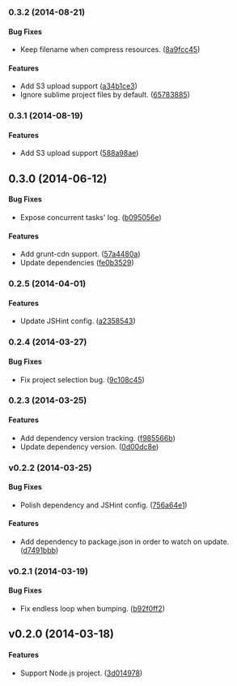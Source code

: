<a name="0.3.2"></a>
### 0.3.2 (2014-08-21)


#### Bug Fixes

* Keep filename when compress resources. ([8a9fcc45](http://github.com/wandoulabs/generator-wdj/commit/8a9fcc4509a6615da8f04235a9b0a014bb5e89e5))


#### Features

* Add S3 upload support ([a34b1ce3](http://github.com/wandoulabs/generator-wdj/commit/a34b1ce3597c139a00aeeb8044722f3f5aa22666))
* Ignore sublime project files by default. ([65783885](http://github.com/wandoulabs/generator-wdj/commit/657838852b3d69a373e6a5084a2aff5572ab5702))


<a name="0.3.1"></a>
### 0.3.1 (2014-08-19)


#### Features

* Add S3 upload support ([588a98ae](http://github.com/wandoulabs/generator-wdj/commit/588a98aee01261c24a3befe0b3cd4a756d4f8627))


<a name="0.3.0"></a>
## 0.3.0 (2014-06-12)


#### Bug Fixes

* Expose concurrent tasks' log. ([b095056e](http://github.com/ivanzhaowy/generator-wdj/commit/b095056e499d936f1b1a197dc26bd2ebed20f4e1))


#### Features

* Add grunt-cdn support. ([57a4480a](http://github.com/ivanzhaowy/generator-wdj/commit/57a4480af44be39f51844905272f5cb434b0f9fb))
* Update dependencies ([fe0b3529](http://github.com/ivanzhaowy/generator-wdj/commit/fe0b35295d7902cb6130c3a46aa52b56a4cc0372))


<a name="0.2.5"></a>
### 0.2.5 (2014-04-01)


#### Features

* Update JSHint config. ([a2358543](http://github.com/ivanzhaowy/generator-wdj/commit/a2358543b0b9faa5ef757f6c3a7041434b009cb9))


<a name="0.2.4"></a>
### 0.2.4 (2014-03-27)


#### Bug Fixes

* Fix project selection bug. ([9c108c45](http://github.com/ivanzhaowy/generator-wdj/commit/9c108c45b6a3e1e907db4e8a130750302c9cc773))


<a name="0.2.3"></a>
### 0.2.3 (2014-03-25)


#### Features

* Add dependency version tracking. ([f985566b](http://github.com/ivanzhaowy/generator-wdj/commit/f985566b90b959c1fa35fd3f743449e38e1338a6))
* Update dependency version. ([0d00dc8e](http://github.com/ivanzhaowy/generator-wdj/commit/0d00dc8e6a51ce3cd43b7040e5304a596f36e4be))


<a name="v0.2.2"></a>
### v0.2.2 (2014-03-25)


#### Bug Fixes

* Polish dependency and JSHint config. ([756a64e1](http://github.com/ivanzhaowy/generator-wdj/commit/756a64e170a95a73cd85deea108ed5b8a6d18e48))


#### Features

* Add dependency to package.json in order to watch on update. ([d7491bbb](http://github.com/ivanzhaowy/generator-wdj/commit/d7491bbb461fa54fc590108c0fb509bbc19c5f56))

<a name="v0.2.1"></a>
### v0.2.1 (2014-03-19)


#### Bug Fixes

* Fix endless loop when bumping. ([b92f0ff2](http://github.com/ivanzhaowy/generator-wdj/commit/b92f0ff2a2afd696f01736caae1d6512e421e48f))

<a name="v0.2.0"></a>
## v0.2.0 (2014-03-18)


#### Features

* Support Node.js project. ([3d014978](http://github.com/ivanzhaowy/generator-wdj/commit/3d0149784ee3ff907b11158c8f85cc71cf9cacf3))

